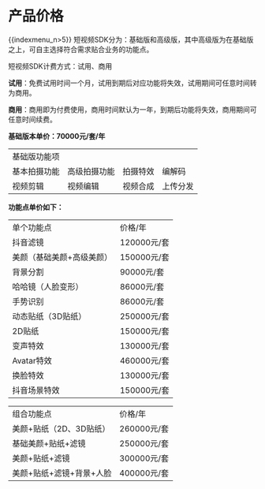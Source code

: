 # 产品价格

{{indexmenu_n>5}}
短视频SDK分为：基础版和高级版，其中高级版为在基础版之上，可自主选择符合需求贴合业务的功能点。

短视频SDK计费方式：试用、商用

**试用**：免费试用时间一个月，试用到期后对应功能将失效，试用期间可任意时间转为商用。

**商用**：商用即为付费使用，商用时间默认为一年，到期后功能将失效，商用期间可任意时间续费。

**基础版本单价：70000元/套/年**

|        |        |      |      |
| ------ | ------ | ---- | ---- |
| 基础版功能项 |        |      |      |
| 基本拍摄功能 | 高级拍摄功能 | 拍摄特效 | 编解码  |
| 视频剪辑   | 视频编辑   | 视频合成 | 上传分发 |

**功能点单价如下：**

|               |           |
| ------------- | --------- |
| 单个功能点         | 价格/年      |
| 抖音滤镜          | 120000元/套 |
| 美颜（基础美颜+高级美颜） | 150000元/套 |
| 背景分割          | 90000元/套  |
| 哈哈镜（人脸变形）     | 86000元/套  |
| 手势识别          | 86000元/套  |
| 动态贴纸（3D贴纸）    | 250000元/套 |
| 2D贴纸          | 150000元/套 |
| 变声特效          | 130000元/套 |
| Avatar特效      | 460000元/套 |
| 换脸特效          | 130000元/套 |
| 抖音场景特效        | 150000元/套 |

|                |           |
| -------------- | --------- |
| 组合功能点          | 价格/年      |
| 美颜+贴纸（2D、3D贴纸） | 260000元/套 |
| 基础美颜+贴纸+滤镜     | 250000元/套 |
| 美颜+贴纸+滤镜       | 300000元/套 |
| 美颜+贴纸+滤镜+背景+人脸 | 400000元/套 |
